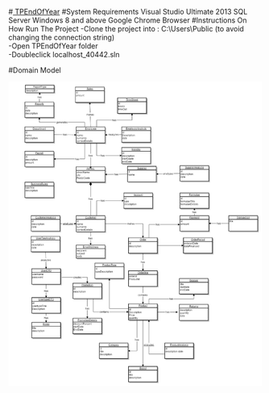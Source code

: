 #<u> TPEndOfYear</u>
#System Requirements
      Visual Studio Ultimate 2013
      SQL Server 
      Windows 8 and above
      Google Chrome Browser
#Instructions On How Run The Project
  -Clone the project into : ‪C:\Users\Public (to avoid changing the connection string)<br/>
  -Open TPEndOfYear folder  <br/>
  -Doubleclick localhost_40442.sln<br/>
  
#Domain Model

<img src="https://github.com/cjTarwireyi/TPEndOfYear/blob/master/DomainStructure.jpg"/> 
 
